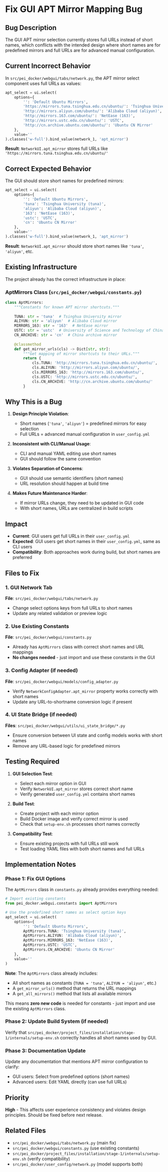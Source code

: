 # Fix GUI APT Mirror Mapping Bug

## Bug Description

The GUI APT mirror selection currently stores full URLs instead of short names, which conflicts with the intended design where short names are for predefined mirrors and full URLs are for advanced manual configuration.

## Current Incorrect Behavior

In `src/pei_docker/webgui/tabs/network.py`, the APT mirror select component uses full URLs as values:

```python
apt_select = ui.select(
    options={
        '': 'Default Ubuntu Mirrors',
        'https://mirrors.tuna.tsinghua.edu.cn/ubuntu/': 'Tsinghua University (tuna)',
        'http://mirrors.aliyun.com/ubuntu/': 'Alibaba Cloud (aliyun)',
        'http://mirrors.163.com/ubuntu/': 'NetEase (163)',
        'http://mirrors.ustc.edu.cn/ubuntu/': 'USTC',
        'http://cn.archive.ubuntu.com/ubuntu/': 'Ubuntu CN Mirror'
    },
    value=''
).classes('w-full').bind_value(network_1, 'apt_mirror')
```

**Result**: `NetworkUI.apt_mirror` stores full URLs like `'https://mirrors.tuna.tsinghua.edu.cn/ubuntu/'`

## Correct Expected Behavior

The GUI should store short names for predefined mirrors:

```python
apt_select = ui.select(
    options={
        '': 'Default Ubuntu Mirrors',
        'tuna': 'Tsinghua University (tuna)',
        'aliyun': 'Alibaba Cloud (aliyun)',
        '163': 'NetEase (163)',
        'ustc': 'USTC',
        'cn': 'Ubuntu CN Mirror'
    },
    value=''
).classes('w-full').bind_value(network_1, 'apt_mirror')
```

**Result**: `NetworkUI.apt_mirror` should store short names like `'tuna'`, `'aliyun'`, etc.

## Existing Infrastructure

The project already has the correct infrastructure in place:

### AptMirrors Class (`src/pei_docker/webgui/constants.py`)
```python
class AptMirrors:
    """Constants for known APT mirror shortcuts."""
    
    TUNA: str = 'tuna'  # Tsinghua University mirror
    ALIYUN: str = 'aliyun'  # Alibaba Cloud mirror
    MIRRORS_163: str = '163'  # NetEase mirror
    USTC: str = 'ustc'  # University of Science and Technology of China mirror
    CN_ARCHIVE: str = 'cn'  # China archive mirror
    
    @classmethod
    def get_mirror_urls(cls) -> Dict[str, str]:
        """Get mapping of mirror shortcuts to their URLs."""
        return {
            cls.TUNA: 'http://mirrors.tuna.tsinghua.edu.cn/ubuntu/',
            cls.ALIYUN: 'http://mirrors.aliyun.com/ubuntu/',
            cls.MIRRORS_163: 'http://mirrors.163.com/ubuntu/',
            cls.USTC: 'http://mirrors.ustc.edu.cn/ubuntu/',
            cls.CN_ARCHIVE: 'http://cn.archive.ubuntu.com/ubuntu/'
        }
```

## Why This is a Bug

1. **Design Principle Violation**: 
   - Short names (`'tuna'`, `'aliyun'`) = predefined mirrors for easy selection
   - Full URLs = advanced manual configuration in `user_config.yml`

2. **Inconsistent with CLI/Manual Usage**:
   - CLI and manual YAML editing use short names
   - GUI should follow the same convention

3. **Violates Separation of Concerns**:
   - GUI should use semantic identifiers (short names)
   - URL resolution should happen at build time

4. **Makes Future Maintenance Harder**:
   - If mirror URLs change, they need to be updated in GUI code
   - With short names, URLs are centralized in build scripts

## Impact

- **Current**: GUI users get full URLs in their `user_config.yml`
- **Expected**: GUI users get short names in their `user_config.yml`, same as CLI users
- **Compatibility**: Both approaches work during build, but short names are preferred

## Files to Fix

### 1. GUI Network Tab
**File**: `src/pei_docker/webgui/tabs/network.py`
- Change select options keys from full URLs to short names
- Update any related validation or preview logic

### 2. Use Existing Constants
**File**: `src/pei_docker/webgui/constants.py` 
- Already has `AptMirrors` class with correct short names and URL mappings
- **No changes needed** - just import and use these constants in the GUI

### 3. Config Adapter (if needed)
**File**: `src/pei_docker/webgui/models/config_adapter.py`
- Verify `NetworkConfigAdapter.apt_mirror` property works correctly with short names
- Update any URL-to-shortname conversion logic if present

### 4. UI State Bridge (if needed)
**Files**: `src/pei_docker/webgui/utils/ui_state_bridge/*.py`
- Ensure conversion between UI state and config models works with short names
- Remove any URL-based logic for predefined mirrors

## Testing Required

1. **GUI Selection Test**:
   - Select each mirror option in GUI
   - Verify `NetworkUI.apt_mirror` stores correct short name
   - Verify generated `user_config.yml` contains short names

2. **Build Test**:
   - Create project with each mirror option
   - Build Docker image and verify correct mirror is used
   - Check that `setup-env.sh` processes short names correctly

3. **Compatibility Test**:
   - Ensure existing projects with full URLs still work
   - Test loading YAML files with both short names and full URLs

## Implementation Notes

### Phase 1: Fix GUI Options
The `AptMirrors` class in `constants.py` already provides everything needed:

```python
# Import existing constants
from pei_docker.webgui.constants import AptMirrors

# Use the predefined short names as select option keys
apt_select = ui.select(
    options={
        '': 'Default Ubuntu Mirrors',
        AptMirrors.TUNA: 'Tsinghua University (tuna)',
        AptMirrors.ALIYUN: 'Alibaba Cloud (aliyun)',
        AptMirrors.MIRRORS_163: 'NetEase (163)',
        AptMirrors.USTC: 'USTC',
        AptMirrors.CN_ARCHIVE: 'Ubuntu CN Mirror'
    },
    value=''
)
```

**Note**: The `AptMirrors` class already includes:
- All short names as constants (`TUNA = 'tuna'`, `ALIYUN = 'aliyun'`, etc.)
- A `get_mirror_urls()` method that returns the URL mappings
- A `get_all_mirrors()` method that lists all available mirrors

This means **zero new code** is needed for constants - just import and use the existing `AptMirrors` class.

### Phase 2: Update Build System (if needed)
Verify that `src/pei_docker/project_files/installation/stage-1/internals/setup-env.sh` correctly handles all short names used by GUI.

### Phase 3: Documentation Update
Update any documentation that mentions APT mirror configuration to clarify:
- GUI users: Select from predefined options (short names)
- Advanced users: Edit YAML directly (can use full URLs)

## Priority

**High** - This affects user experience consistency and violates design principles. Should be fixed before next release.

## Related Files

- `src/pei_docker/webgui/tabs/network.py` (main fix)
- `src/pei_docker/webgui/constants.py` (use existing constants)
- `src/pei_docker/project_files/installation/stage-1/internals/setup-env.sh` (verify compatibility)
- `src/pei_docker/user_config/network.py` (model supports both)
